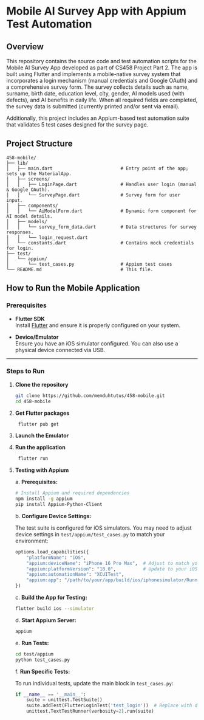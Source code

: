 # Mobile AI Survey App with Appium Test Automation

## Overview

This repository contains the source code and test automation scripts for the Mobile AI Survey App developed as part of CS458 Project Part 2. The app is built using Flutter and implements a mobile-native survey system that incorporates a login mechanism (manual credentials and Google OAuth) and a comprehensive survey form. The survey collects details such as name, surname, birth date, education level, city, gender, AI models used (with defects), and AI benefits in daily life. When all required fields are completed, the survey data is submitted (currently printed and/or sent via email).

Additionally, this project includes an Appium-based test automation suite that validates 5 test cases designed for the survey page.

## Project Structure

```plaintext
458-mobile/
├── lib/
│   ├── main.dart                         # Entry point of the app; sets up the MaterialApp.
│   ├── screens/
│   │   ├── LoginPage.dart                # Handles user login (manual & Google OAuth).
│   │   └── SurveyPage.dart               # Survey form for user input.
│   ├── components/
│   │   └── AiModelForm.dart              # Dynamic form component for AI model details.
│   ├── models/
│   │   └── survey_form_data.dart         # Data structures for survey responses.
│   │   └── login_request.dart
│   └── constants.dart                    # Contains mock credentials for login.
├── test/
│   └── appium/
│       └── test_cases.py                 # Appium test cases
└── README.md                             # This file.

```

## How to Run the Mobile Application

### Prerequisites

- **Flutter SDK**  
  Install [Flutter](https://flutter.dev/docs/get-started/install) and ensure it is properly configured on your system.

- **Device/Emulator**  
  Ensure you have an iOS simulator configured. You can also use a physical device connected via USB.

---

### Steps to Run

1. **Clone the repository**

   ```bash
   git clone https://github.com/memduhtutus/458-mobile.git
   cd 458-mobile
   ```

2. **Get Flutter packages**
   ```bash
    flutter pub get
   ```
3. **Launch the Emulator**
4. **Run the application**

   ```bash
    flutter run
   ```

5. **Testing with Appium**
   
   a. **Prerequisites:**
   ```bash
   # Install Appium and required dependencies
   npm install -g appium
   pip install Appium-Python-Client
   ```
   
   b. **Configure Device Settings:**
   
   The test suite is configured for iOS simulators. You may need to adjust device settings in `test/appium/test_cases.py` to match your environment:
   
   ```python
   options.load_capabilities({
       "platformName": "iOS",
       "appium:deviceName": "iPhone 16 Pro Max",  # Adjust to match your simulator
       "appium:platformVersion": "18.0",          # Update to your iOS version
       "appium:automationName": "XCUITest",
       "appium:app": "/path/to/your/app/build/ios/iphonesimulator/Runner.app"
   })
   ```
   
   c. **Build the App for Testing:**
   ```bash
   flutter build ios --simulator
   ```
   
   d. **Start Appium Server:**
   ```bash
   appium
   ```
   
   e. **Run Tests:**
   ```bash
   cd test/appium
   python test_cases.py
   ```
   
   f. **Run Specific Tests:**
   
   To run individual tests, update the main block in `test_cases.py`:
   ```python
   if __name__ == '__main__':
       suite = unittest.TestSuite()
       suite.addTest(FlutterLoginTest('test_login'))  # Replace with desired test name
       unittest.TextTestRunner(verbosity=2).run(suite)
   ```
